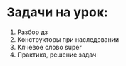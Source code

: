 # Задачи на урок:
1. Разбор дз
2. Конструкторы при наследовании
3. Клчевое слово super
4. Практика, решение задач








